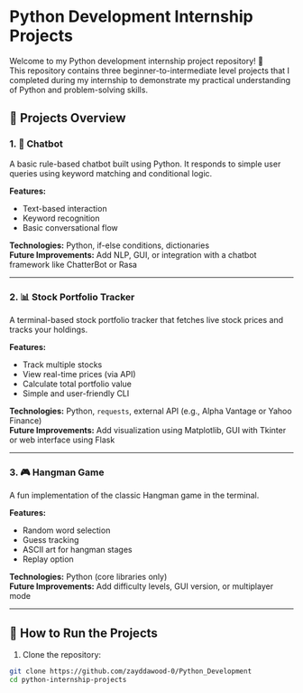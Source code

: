 # Python Development Internship Projects

Welcome to my Python development internship project repository! 🚀  
This repository contains three beginner-to-intermediate level projects that I completed during my internship to demonstrate my practical understanding of Python and problem-solving skills.

## 📁 Projects Overview

### 1. 🤖 Chatbot
A basic rule-based chatbot built using Python. It responds to simple user queries using keyword matching and conditional logic.

**Features:**
- Text-based interaction
- Keyword recognition
- Basic conversational flow

**Technologies:** Python, if-else conditions, dictionaries  
**Future Improvements:** Add NLP, GUI, or integration with a chatbot framework like ChatterBot or Rasa

---

### 2. 📊 Stock Portfolio Tracker
A terminal-based stock portfolio tracker that fetches live stock prices and tracks your holdings.

**Features:**
- Track multiple stocks
- View real-time prices (via API)
- Calculate total portfolio value
- Simple and user-friendly CLI

**Technologies:** Python, `requests`, external API (e.g., Alpha Vantage or Yahoo Finance)  
**Future Improvements:** Add visualization using Matplotlib, GUI with Tkinter or web interface using Flask

---

### 3. 🎮 Hangman Game
A fun implementation of the classic Hangman game in the terminal.

**Features:**
- Random word selection
- Guess tracking
- ASCII art for hangman stages
- Replay option

**Technologies:** Python (core libraries only)  
**Future Improvements:** Add difficulty levels, GUI version, or multiplayer mode

---

## 🚀 How to Run the Projects

1. Clone the repository:
```bash
git clone https://github.com/zayddawood-0/Python_Development
cd python-internship-projects
